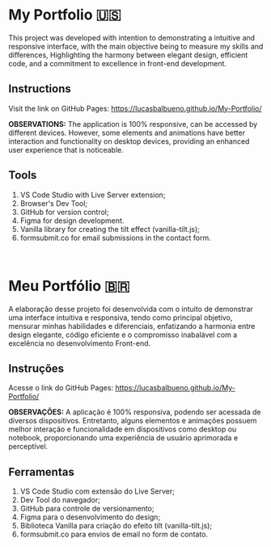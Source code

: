 # My Portfolio 🇺🇸

This project was developed with intention to demonstrating a intuitive and responsive interface, with the main objective being to measure my skills and differences, Highlighting the harmony between elegant design, efficient code, and a commitment to excellence in front-end development.


## Instructions

Visit the link on GitHub Pages: https://lucasbalbueno.github.io/My-Portfolio/

__OBSERVATIONS:__ The application is 100% responsive, can be accessed by different devices. However, some elements and animations have better interaction and functionality on desktop devices, providing an enhanced user experience that is noticeable.

## Tools

1. VS Code Studio with Live Server extension;
2. Browser's Dev Tool;
3. GitHub for version control;
4. Figma for design development.
5. Vanilla library for creating the tilt effect (vanilla-tilt.js);
6. formsubmit.co for email submissions in the contact form.

<br/>

# Meu Portfólio 🇧🇷

A elaboração desse projeto foi desenvolvida com o intuito de demonstrar uma interface intuitiva e responsiva, tendo como principal objetivo, mensurar minhas habilidades e diferenciais, enfatizando a harmonia entre design elegante, código eficiente e o compromisso inabalável com a excelência no desenvolvimento Front-end.

## Instruções

Acesse o link do GitHub Pages: https://lucasbalbueno.github.io/My-Portfolio/

__OBSERVAÇÕES:__ A aplicação é 100% responsiva, podendo ser acessada de diversos dispositivos. Entretanto, alguns elementos e animações possuem melhor interação e funcionalidade em dispositivos como desktop ou notebook, proporcionando uma experiência de usuário aprimorada e perceptível.

## Ferramentas

1. VS Code Studio com extensão do Live Server;
2. Dev Tool do navegador;
3. GitHub para controle de versionamento;
4. Figma para o desenvolvimento do design;
5. Biblioteca Vanilla para criação do efeito tilt (vanilla-tilt.js);
6. formsubmit.co para envios de email no form de contato.